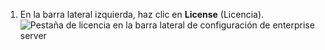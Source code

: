 1. En la barra lateral izquierda, haz clic en **License** (Licencia). ![Pestaña de licencia en la barra lateral de configuración de enterprise server](/assets/images/enterprise/business-accounts/license-tab.png)
